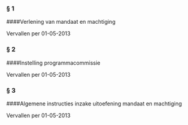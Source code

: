 <meta http-equiv='Content-Type' content='text/html; charset=utf-8' />

### § 1  

####Verlening van mandaat en machtiging

Vervallen per 01-05-2013 

### § 2  

####Instelling programmacommissie

Vervallen per 01-05-2013 

### § 3  

####Algemene instructies inzake uitoefening mandaat en machtiging

Vervallen per 01-05-2013 

